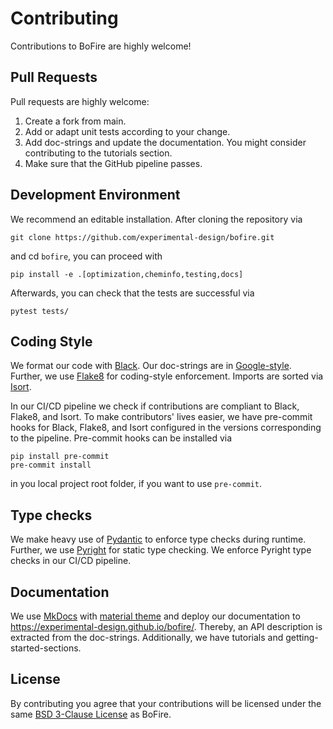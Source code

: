 # Contributing

Contributions to BoFire are highly welcome!

## Pull Requests

Pull requests are highly welcome:

1. Create a fork from main.
2. Add or adapt unit tests according to your change.
3. Add doc-strings and update the documentation. You might consider contributing to the tutorials section.
4. Make sure that the GitHub pipeline passes.


## Development Environment

We recommend an editable installation. After cloning the repository via
```
git clone https://github.com/experimental-design/bofire.git
```
and cd `bofire`, you can proceed with
```
pip install -e .[optimization,cheminfo,testing,docs]
```
Afterwards, you can check that the tests are successful via
```
pytest tests/
```
## Coding Style
We format our code with [Black](https://github.com/psf/black).
Our doc-strings are in [Google-style](https://sphinxcontrib-napoleon.readthedocs.io/en/latest/example_google.html).
Further, we use [Flake8](https://flake8.pycqa.org/en/latest/) for coding-style enforcement.
Imports are sorted via [Isort](https://github.com/PyCQA/isort).

In our CI/CD pipeline we check if contributions are compliant to Black, Flake8, and Isort. To make contributors' lives easier,
we have pre-commit hooks for Black, Flake8, and Isort configured in the versions corresponding to the pipeline. Pre-commit hooks can be installed via

```
pip install pre-commit
pre-commit install
```
in you local project root folder, if you want to use `pre-commit`.

## Type checks

We make heavy use of [Pydantic](https://docs.pydantic.dev/) to enforce type checks during runtime. Further, we use [Pyright](https://github.com/microsoft/pyright) for static type checking. We enforce Pyright type checks in our CI/CD pipeline.

## Documentation

We use [MkDocs](https://www.mkdocs.org/) with [material theme](https://squidfunk.github.io/mkdocs-material/) and deploy our documentation to https://experimental-design.github.io/bofire/. Thereby, an API description is extracted from the doc-strings. Additionally, we have tutorials and getting-started-sections.

## License

By contributing you agree that your contributions will be licensed under the same [BSD 3-Clause License](./LICENSE) as BoFire.
